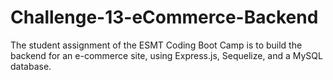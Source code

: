 # Challenge-13-eCommerce-Backend
The student assignment of the ESMT Coding Boot Camp is to build the backend for an e-commerce site, using Express.js, Sequelize, and a MySQL database.
